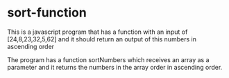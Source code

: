 # sort-function

This is a javascript program that has a function with an input of [24,8,23,32,5,62] and it should return an output of this numbers in ascending order

The program has a function sortNumbers which receives an array as a parameter and it returns the numbers in the array order in ascending order.
